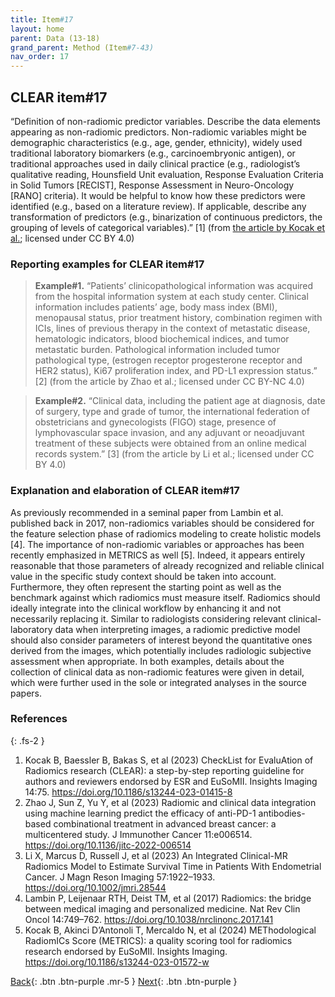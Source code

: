 ```yaml
---
title: Item#17
layout: home
parent: Data (13-18)
grand_parent: Method (Item#7-43)
nav_order: 17
---
```


## CLEAR item#17


“Definition of non-radiomic predictor variables. Describe the data elements appearing as non-radiomic predictors. Non-radiomic variables might be demographic characteristics (e.g., age, gender, ethnicity), widely used traditional laboratory biomarkers (e.g., carcinoembryonic antigen), or traditional approaches used in daily clinical practice (e.g., radiologist’s qualitative reading, Hounsfield Unit evaluation, Response Evaluation Criteria in Solid Tumors [RECIST], Response Assessment in Neuro-Oncology [RANO] criteria). It would be helpful to know how these predictors were identified (e.g., based on a literature review). If applicable, describe any transformation of predictors (e.g., binarization of continuous predictors, the grouping of levels of categorical variables).”  [1] (from [the article by Kocak et al.](https://insightsimaging.springeropen.com/articles/10.1186/s13244-023-01415-8); licensed under CC BY 4.0)


### Reporting examples for CLEAR item#17

> **Example#1.** “Patients’ clinicopathological information was acquired from the hospital information system at each study center. Clinical information includes patients’ age, body mass index (BMI), menopausal status, prior treatment history, combination regimen with ICIs, lines of previous therapy in the context of metastatic disease, hematologic indicators, blood biochemical indices, and tumor metastatic burden. Pathological information included tumor pathological type, (estrogen receptor progesterone receptor and HER2 status), Ki67 proliferation index, and PD-L1 expression status.” [2] (from the article by Zhao et al.; licensed under CC BY-NC 4.0)

> **Example#2.** “Clinical data, including the patient age at diagnosis, date of surgery, type and grade of tumor, the international federation of obstetricians and gynecologists (FIGO) stage, presence of lymphovascular space invasion, and any adjuvant or neoadjuvant treatment of these subjects were obtained from an online medical records system.” [3] (from the article by Li et al.; licensed under CC BY 4.0)

### Explanation and elaboration of CLEAR item#17

As previously recommended in a seminal paper from Lambin et al. published back in 2017, non-radiomics variables should be considered for the feature selection phase of radiomics modeling to create holistic models [4]. The importance of non-radiomic variables or approaches has been recently emphasized in METRICS as well [5]. Indeed, it appears entirely reasonable that those parameters of already recognized and reliable clinical value in the specific study context should be taken into account. Furthermore, they often represent the starting point as well as the benchmark against which radiomics must measure itself. Radiomics should ideally integrate into the clinical workflow by enhancing it and not necessarily replacing it. Similar to radiologists considering relevant clinical-laboratory data when interpreting images, a radiomic predictive model should also consider parameters of interest beyond the quantitative ones derived from the images, which potentially includes radiologic subjective assessment when appropriate. In both examples, details about the collection of clinical data as non-radiomic features were given in detail, which were further used in the sole or integrated analyses in the source papers. 

### References

{: .fs-2 }

1. 	Kocak B, Baessler B, Bakas S, et al (2023) CheckList for EvaluAtion of Radiomics research (CLEAR): a step-by-step reporting guideline for authors and reviewers endorsed by ESR and EuSoMII. Insights Imaging 14:75. https://doi.org/10.1186/s13244-023-01415-8
2. 	Zhao J, Sun Z, Yu Y, et al (2023) Radiomic and clinical data integration using machine learning predict the efficacy of anti-PD-1 antibodies-based combinational treatment in advanced breast cancer: a multicentered study. J Immunother Cancer 11:e006514. https://doi.org/10.1136/jitc-2022-006514
3. 	Li X, Marcus D, Russell J, et al (2023) An Integrated Clinical-MR Radiomics Model to Estimate Survival Time in Patients With Endometrial Cancer. J Magn Reson Imaging 57:1922–1933. https://doi.org/10.1002/jmri.28544
4. 	Lambin P, Leijenaar RTH, Deist TM, et al (2017) Radiomics: the bridge between medical imaging and personalized medicine. Nat Rev Clin Oncol 14:749–762. https://doi.org/10.1038/nrclinonc.2017.141
5. 	Kocak B, Akinci D’Antonoli T, Mercaldo N, et al (2024) METhodological RadiomICs Score (METRICS): a quality scoring tool for radiomics research endorsed by EuSoMII. Insights Imaging. https://doi.org/10.1186/s13244-023-01572-w


[Back](https://radiomic.github.io/CLEAR-E3/docs/Method%20(Item%207-43)/Data%20(13-18)/Item16.html){: .btn .btn-purple .mr-5 }
[Next](https://radiomic.github.io/CLEAR-E3/docs/Method%20(Item%207-43)/Data%20(13-18)/Item18.html){: .btn .btn-purple   }
